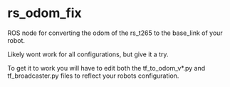 # rs_odom_fix

ROS node for converting the odom of the rs_t265 to the base_link of your robot.

Likely wont work for all configurations, but give it a try.

To get it to work you will have to  edit both the tf_to_odom_v*.py and 
tf_broadcaster.py files to reflect your robots configuration.
